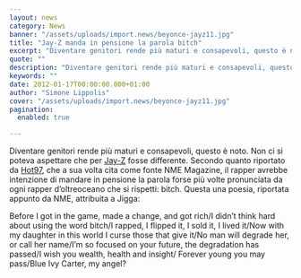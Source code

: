 ```yaml
---
layout: news
category: News
banner: "/assets/uploads/import.news/beyonce-jayz11.jpg"
title: "Jay-Z manda in pensione la parola bitch"
excerpt: "Diventare genitori rende più maturi e consapevoli, questo è noto. Non ci si poteva aspettare che per Jay-Z fosse differente. Secondo quanto riportato da Hot97, che a sua volta cita come fonte NME Magazine, il rapper avrebbe intenzione di mandare in pensione la parola forse più volte pronunciata da ogni rapper d’oltreoceano che si rispetti: [&hellip"
quote: ""
description: "Diventare genitori rende più maturi e consapevoli, questo è noto. Non ci si poteva aspettare che per Jay-Z fosse differente. Secondo quanto riportato da Hot97, che a sua volta cita come fonte NME Magazine, il rapper avrebbe intenzione di mandare in pensione la parola forse più volte pronunciata da ogni rapper d’oltreoceano che si rispetti: [&hellip"
keywords: ""
date: 2012-01-17T00:00:00.000+01:00
author: "Simone Lippolis"
cover: "/assets/uploads/import.news/beyonce-jayz11.jpg"
pagination:
  enabled: true

---
```


Diventare genitori rende più maturi e consapevoli, questo è noto. Non ci si poteva aspettare che per [Jay-Z](https://hotmc.com/fiocco-rosa-stavolta-davvero-per-beyonce-e-jay-z/ "Fiocco rosa (stavolta davvero) per Beyoncé e Jay-Z") fosse differente. Secondo quanto riportato da [Hot97](http://www.hot97.com/ "Hot97"), che a sua volta cita come fonte NME Magazine, il rapper avrebbe intenzione di mandare in pensione la parola forse più volte pronunciata da ogni rapper d’oltreoceano che si rispetti: bitch. Questa una poesia, riportata appunto da NME, attribuita a Jigga:

Before I got in the game, made a change, and got rich/I didn’t think hard about using the word bitch/I rapped, I flipped it, I sold it, I lived it/Now with my daughter in this world I curse those that give it/No man will degrade her, or call her name/I’m so focused on your future, the degradation has passed/I wish you wealth, health and insight/ Forever young you may pass/Blue Ivy Carter, my angel?